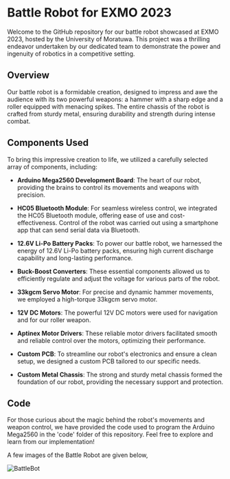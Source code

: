 # Battle Robot for EXMO 2023

Welcome to the GitHub repository for our battle robot showcased at EXMO 2023, hosted by the University of Moratuwa. This project was a thrilling endeavor undertaken by our dedicated team to demonstrate the power and ingenuity of robotics in a competitive setting.

## Overview

Our battle robot is a formidable creation, designed to impress and awe the audience with its two powerful weapons: a hammer with a sharp edge and a roller equipped with menacing spikes. The entire chassis of the robot is crafted from sturdy metal, ensuring durability and strength during intense combat.

## Components Used

To bring this impressive creation to life, we utilized a carefully selected array of components, including:

-   **Arduino Mega2560 Development Board**: The heart of our robot, providing the brains to control its movements and weapons with precision.
    
-   **HC05 Bluetooth Module**: For seamless wireless control, we integrated the HC05 Bluetooth module, offering ease of use and cost-effectiveness. Control of the robot was carried out using a smartphone app that can send serial data via Bluetooth.
    
-   **12.6V Li-Po Battery Packs**: To power our battle robot, we harnessed the energy of 12.6V Li-Po battery packs, ensuring high current discharge capability and long-lasting performance.
    
-   **Buck-Boost Converters**: These essential components allowed us to efficiently regulate and adjust the voltage for various parts of the robot.
    
-   **33kgcm Servo Motor**: For precise and dynamic hammer movements, we employed a high-torque 33kgcm servo motor.
    
-   **12V DC Motors**: The powerful 12V DC motors were used for navigation and for our roller weapon.
    
-   **Aptinex Motor Drivers**: These reliable motor drivers facilitated smooth and reliable control over the motors, optimizing their performance.
    
-   **Custom PCB**: To streamline our robot's electronics and ensure a clean setup, we designed a custom PCB tailored to our specific needs.
    
-   **Custom Metal Chassis**: The strong and sturdy metal chassis formed the foundation of our robot, providing the necessary support and protection.
    

## Code

For those curious about the magic behind the robot's movements and weapon control, we have provided the code used to program the Arduino Mega2560 in the 'code' folder of this repository. Feel free to explore and learn from our implementation!


A few images of the Battle Robot are given below,

![BattleBot](https://github.com/randika-perera/Battle-Robot/assets/129817316/08e65928-9059-4486-b278-0e491caf710f)
